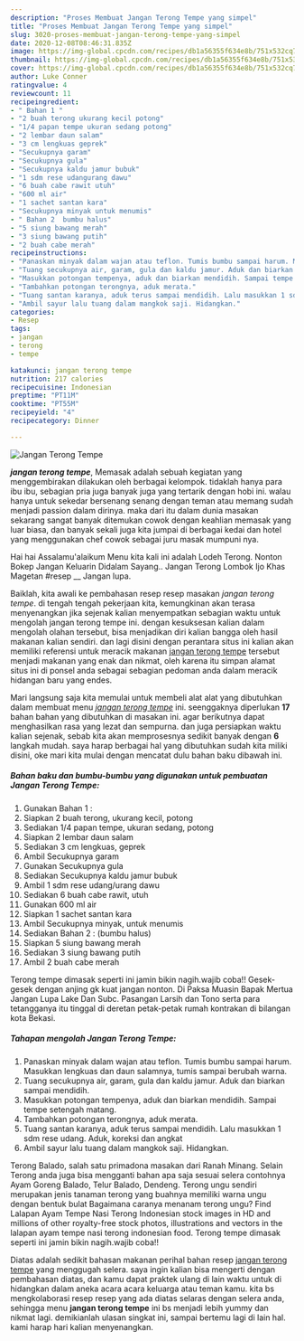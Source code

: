 ```yaml
---
description: "Proses Membuat Jangan Terong Tempe yang simpel"
title: "Proses Membuat Jangan Terong Tempe yang simpel"
slug: 3020-proses-membuat-jangan-terong-tempe-yang-simpel
date: 2020-12-08T08:46:31.835Z
image: https://img-global.cpcdn.com/recipes/db1a56355f634e8b/751x532cq70/jangan-terong-tempe-foto-resep-utama.jpg
thumbnail: https://img-global.cpcdn.com/recipes/db1a56355f634e8b/751x532cq70/jangan-terong-tempe-foto-resep-utama.jpg
cover: https://img-global.cpcdn.com/recipes/db1a56355f634e8b/751x532cq70/jangan-terong-tempe-foto-resep-utama.jpg
author: Luke Conner
ratingvalue: 4
reviewcount: 11
recipeingredient:
- " Bahan 1 "
- "2 buah terong ukurang kecil potong"
- "1/4 papan tempe ukuran sedang potong"
- "2 lembar daun salam"
- "3 cm lengkuas geprek"
- "Secukupnya garam"
- "Secukupnya gula"
- "Secukupnya kaldu jamur bubuk"
- "1 sdm rese udangurang dawu"
- "6 buah cabe rawit utuh"
- "600 ml air"
- "1 sachet santan kara"
- "Secukupnya minyak untuk menumis"
- " Bahan 2  bumbu halus"
- "5 siung bawang merah"
- "3 siung bawang putih"
- "2 buah cabe merah"
recipeinstructions:
- "Panaskan minyak dalam wajan atau teflon. Tumis bumbu sampai harum. Masukkan lengkuas dan daun salamnya, tumis sampai berubah warna."
- "Tuang secukupnya air, garam, gula dan kaldu jamur. Aduk dan biarkan sampai mendidih."
- "Masukkan potongan tempenya, aduk dan biarkan mendidih. Sampai tempe setengah matang."
- "Tambahkan potongan terongnya, aduk merata."
- "Tuang santan karanya, aduk terus sampai mendidih. Lalu masukkan 1 sdm rese udang. Aduk, koreksi dan angkat"
- "Ambil sayur lalu tuang dalam mangkok saji. Hidangkan."
categories:
- Resep
tags:
- jangan
- terong
- tempe

katakunci: jangan terong tempe 
nutrition: 217 calories
recipecuisine: Indonesian
preptime: "PT11M"
cooktime: "PT55M"
recipeyield: "4"
recipecategory: Dinner

---
```



![Jangan Terong Tempe](https://img-global.cpcdn.com/recipes/db1a56355f634e8b/751x532cq70/jangan-terong-tempe-foto-resep-utama.jpg)

<b><i>jangan terong tempe</i></b>, Memasak adalah sebuah kegiatan yang menggembirakan dilakukan oleh berbagai kelompok. tidaklah hanya para ibu ibu, sebagian pria juga banyak juga yang tertarik dengan hobi ini. walau hanya untuk sekedar bersenang senang dengan teman atau memang sudah menjadi passion dalam dirinya. maka dari itu dalam dunia masakan sekarang sangat banyak ditemukan cowok dengan keahlian memasak yang luar biasa, dan banyak sekali juga kita jumpai di berbagai kedai dan hotel yang menggunakan chef cowok sebagai juru masak mumpuni nya.

Hai hai Assalamu&#39;alaikum Menu kita kali ini adalah Lodeh Terong. Nonton Bokep Jangan Keluarin Didalam Sayang.. Jangan Terong Lombok Ijo Khas Magetan #resep __ Jangan lupa.

Baiklah, kita awali ke pembahasan resep resep masakan <i>jangan terong tempe</i>. di tengah tengah pekerjaan kita, kemungkinan akan terasa menyenangkan jika sejenak kalian menyempatkan sebagian waktu untuk mengolah jangan terong tempe ini. dengan kesuksesan kalian dalam mengolah olahan tersebut, bisa menjadikan diri kalian bangga oleh hasil makanan kalian sendiri. dan lagi disini dengan perantara situs ini kalian akan memiliki referensi untuk meracik makanan <u>jangan terong tempe</u> tersebut menjadi makanan yang enak dan nikmat, oleh karena itu simpan alamat situs ini di ponsel anda sebagai sebagian pedoman anda dalam meracik hidangan baru yang endes.


Mari langsung saja kita memulai untuk membeli alat alat yang dibutuhkan dalam membuat menu <u><i>jangan terong tempe</i></u> ini. seenggaknya diperlukan <b>17</b> bahan bahan yang dibutuhkan di masakan ini. agar berikutnya dapat menghasilkan rasa yang lezat dan sempurna. dan juga persiapkan waktu kalian sejenak, sebab kita akan memprosesnya sedikit banyak dengan <b>6</b> langkah mudah. saya harap berbagai hal yang dibutuhkan sudah kita miliki disini, oke mari kita mulai dengan mencatat dulu bahan baku dibawah ini.

<!--inarticleads1-->

##### Bahan baku dan bumbu-bumbu yang digunakan untuk pembuatan Jangan Terong Tempe:

1. Gunakan  Bahan 1 :
1. Siapkan 2 buah terong, ukurang kecil, potong
1. Sediakan 1/4 papan tempe, ukuran sedang, potong
1. Siapkan 2 lembar daun salam
1. Sediakan 3 cm lengkuas, geprek
1. Ambil Secukupnya garam
1. Gunakan Secukupnya gula
1. Sediakan Secukupnya kaldu jamur bubuk
1. Ambil 1 sdm rese udang/urang dawu
1. Sediakan 6 buah cabe rawit, utuh
1. Gunakan 600 ml air
1. Siapkan 1 sachet santan kara
1. Ambil Secukupnya minyak, untuk menumis
1. Sediakan  Bahan 2 : (bumbu halus)
1. Siapkan 5 siung bawang merah
1. Sediakan 3 siung bawang putih
1. Ambil 2 buah cabe merah


Terong tempe dimasak seperti ini jamin bikin nagih.wajib coba!! Gesek-gesek dengan anjing gk kuat jangan nonton. Di Paksa Muasin Bapak Mertua Jangan Lupa Lake Dan Subc. Pasangan Larsih dan Tono serta para tetangganya itu tinggal di deretan petak-petak rumah kontrakan di bilangan kota Bekasi. 

<!--inarticleads2-->

##### Tahapan mengolah Jangan Terong Tempe:

1. Panaskan minyak dalam wajan atau teflon. Tumis bumbu sampai harum. Masukkan lengkuas dan daun salamnya, tumis sampai berubah warna.
1. Tuang secukupnya air, garam, gula dan kaldu jamur. Aduk dan biarkan sampai mendidih.
1. Masukkan potongan tempenya, aduk dan biarkan mendidih. Sampai tempe setengah matang.
1. Tambahkan potongan terongnya, aduk merata.
1. Tuang santan karanya, aduk terus sampai mendidih. Lalu masukkan 1 sdm rese udang. Aduk, koreksi dan angkat
1. Ambil sayur lalu tuang dalam mangkok saji. Hidangkan.


Terong Balado, salah satu primadona masakan dari Ranah Minang. Selain Terong anda juga bisa mengganti bahan apa saja sesuai selera contohnya Ayam Goreng Balado, Telur Balado, Dendeng. Terong ungu sendiri merupakan jenis tanaman terong yang buahnya memiliki warna ungu dengan bentuk bulat Bagaimana caranya menanam terong ungu? Find Lalapan Ayam Tempe Nasi Terong Indonesian stock images in HD and millions of other royalty-free stock photos, illustrations and vectors in the lalapan ayam tempe nasi terong indonesian food. Terong tempe dimasak seperti ini jamin bikin nagih.wajib coba!! 

Diatas adalah sedikit bahasan makanan perihal bahan resep <u>jangan terong tempe</u> yang menggugah selera. saya ingin kalian bisa mengerti dengan pembahasan diatas, dan kamu dapat praktek ulang di lain waktu untuk di hidangkan dalam aneka acara acara keluarga atau teman kamu. kita bs mengkolaborasi resep resep yang ada diatas selaras dengan selera anda, sehingga menu <b>jangan terong tempe</b> ini bs menjadi lebih yummy dan nikmat lagi. demikianlah ulasan singkat ini, sampai bertemu lagi di lain hal. kami harap hari kalian menyenangkan.
